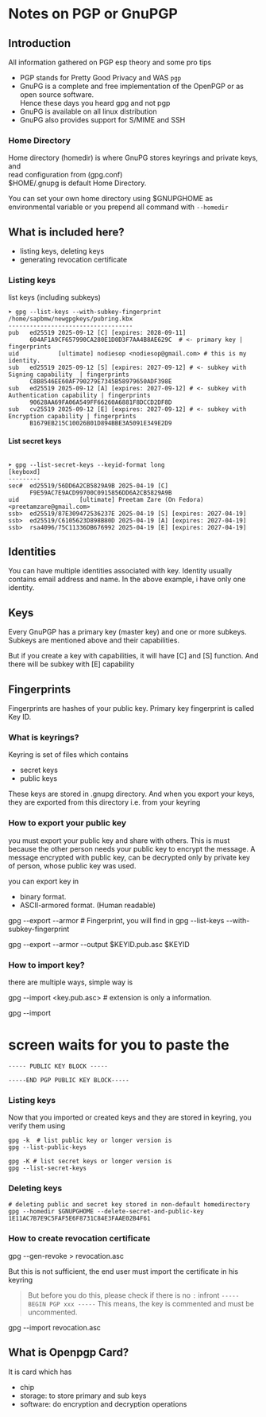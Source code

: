 # Notes on PGP or GnuPGP

## Introduction

All information gathered on PGP esp theory and some pro tips

- PGP stands for Pretty Good Privacy and WAS `pgp` 
- GnuPG is a complete and free implementation of the OpenPGP or as open source software. <br>
  Hence these days you heard gpg and not pgp
- GnuPG is available on all linux distribution
- GnuPG also provides support for S/MIME and SSH

### Home Directory

Home directory (homedir) is where GnuPG stores keyrings and private keys, and <br>
read configuration from (gpg.conf) <br>
$HOME/.gnupg is default Home Directory.

You can set your own home directory using $GNUPGHOME as environmental variable or you prepend all
command with `--homedir`

## What is included here?

- listing keys, deleting keys
- generating revocation certificate

### Listing keys

list keys (including subkeys)

```shell
➤ gpg --list-keys --with-subkey-fingerprint 
/home/sapbmw/newgpgkeys/pubring.kbx
-----------------------------------
pub   ed25519 2025-09-12 [C] [expires: 2028-09-11]
      604AF1A9CF657990CA280E1D0D3F7AA4B8AE629C  # <- primary key | fingerprints
uid           [ultimate] nodiesop <nodiesop@gmail.com> # this is my identity.
sub   ed25519 2025-09-12 [S] [expires: 2027-09-12] # <- subkey with Signing capability  | fingerprints
      C8B8546EE60AF790279E7345B58979650ADF398E
sub   ed25519 2025-09-12 [A] [expires: 2027-09-12] # <- subkey with Authentication capability | fingerprints
      90628AA69FA06A549FF66260A6881F8DCCD2DF8D
sub   cv25519 2025-09-12 [E] [expires: 2027-09-12] # <- subkey with Encryption capability | fingerprints
      B1679EB215C10026B01D894BBE3A5091E349E2D9
```

#### List secret keys

```shell

➤ gpg --list-secret-keys --keyid-format long
[keyboxd]
---------
sec#  ed25519/56DD6A2CB5829A9B 2025-04-19 [C]
      F9E59AC7E9ACD99700C0915856DD6A2CB5829A9B
uid                 [ultimate] Preetam Zare (On Fedora) <preetamzare@gmail.com>
ssb>  ed25519/87E309472536237E 2025-04-19 [S] [expires: 2027-04-19]
ssb>  ed25519/C6105623D898B80D 2025-04-19 [A] [expires: 2027-04-19]
ssb>  rsa4096/75C11336DB676992 2025-04-19 [E] [expires: 2027-04-19]

```



## Identities

You can have multiple identities associated with key.
Identity usually contains email address and name.
In the above example, i have only one identity.

## Keys

Every GnuPGP has a primary key (master key) and one
or more subkeys. Subkeys are mentioned above and their capabilities.

But if you create a key with capabilities, it will have [C] and [S] function.
And there will be subkey with [E] capability

## Fingerprints

Fingerprints are hashes of your public key.
Primary key fingerprint is called Key ID.

### What is keyrings?

Keyring is set of files which contains
- secret keys
- public keys

These keys are stored in .gnupg directory.
And when you export your keys, they are exported from this directory i.e. from your keyring

### How to export your public key

you must export your public key and share with others.
This is must because the other person
needs your public key to encrypt the message.
A message encrypted with public key, can be
decrypted only by private key of person, whose
public key was used.

you can export key in 

- binary format.
- ASCII-armored format. (Human readable)

gpg --export --armor <FingerPrintOfTheKey> # Fingerprint, you will find in gpg --list-keys --with-subkey-fingerprint

gpg --export --armor --output $KEYID.pub.asc $KEYID


### How to import key?

there are multiple ways, simple way is

gpg --import <key.pub.asc> # extension is only a information.

gpg --import 
# screen waits for you to paste the
```shell
----- PUBLIC KEY BLOCK ----- 

-----END PGP PUBLIC KEY BLOCK-----
```
### Listing keys

Now that you imported or created keys and they are stored
in keyring, you verify them using

```shell
gpg -k  # list public key or longer version is
gpg --list-public-keys

gpg -K # list secret keys or longer version is
gpg --list-secret-keys
```

### Deleting keys

```shell
# deleting public and secret key stored in non-default homedirectory
gpg --homedir $GNUPGHOME --delete-secret-and-public-key 1E11AC7B7E9C5FAF5E6F8731C84E3FAAE02B4F61
```

### How to create revocation certificate


gpg --gen-revoke <key> > revocation.asc

But this is not sufficient, the end user must import the certificate
in his keyring

> But before you do this, 
please check if there is no
`:` infront `----- BEGIN PGP xxx -----`
This means, the key is commented
and must be uncommented.

gpg --import revocation.asc

## What is Openpgp Card?

It is card which has 

- chip
- storage: to store primary and sub keys
- software: do encryption and decryption operations

